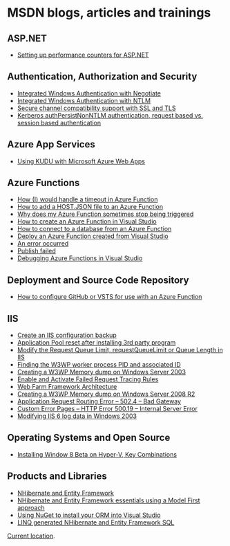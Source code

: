 # MSDN blogs, articles and trainings

## ASP.NET
+ [Setting up performance counters for ASP.NET][ASP1]

## Authentication, Authorization and Security
+ [Integrated Windows Authentication with Negotiate][AAS1]
+ [Integrated Windows Authentication with NTLM][AAS2]
+ [Secure channel compatibility support with SSL and TLS][AAS3]
+ [Kerberos authPersistNonNTLM authentication, request based vs. session based authentication][AAS4]

## Azure App Services
+ [Using KUDU with Microsoft Azure Web Apps][AZA1]

## Azure Functions
+ [How (I) would handle a timeout in Azure Function][AZF1]
+ [How to add a HOST.JSON file to an Azure Function][AZF2]
+ [Why does my Azure Function sometimes stop being triggered][AZF3]
+ [How to create an Azure Function in Visual Studio][AZF4]
+ [How to connect to a database from an Azure Function][AZF5]
+ [Deploy an Azure Function created from Visual Studio][AZF6]
+ [An error occurred][AZF7]
+ [Publish failed][AZF8]
+ [Debugging Azure Functions in Visual Studio][AZF9]

## Deployment and Source Code Repository
+ [How to configure GitHub or VSTS for use with an Azure Function][DSCR1]

## IIS
+ [Create an IIS configuration backup][IIS1]
+ [Application Pool reset after installing 3rd party program][IIS2]
+ [Modify the Request Queue Limit, requestQueueLimit or Queue Length in IIS][IIS3]
+ [Finding the W3WP worker process PID and associated ID][IIS4]
+ [Creating a W3WP Memory dump on Windows Server 2003][IIS5]
+ [Enable and Activate Failed Request Tracing Rules][IIS6]
+ [Web Farm Framework Architecture][IIS7]
+ [Creating a W3WP Memory dump on Windows Server 2008 R2][IIS8]
+ [Application Request Routing Error – 502.4 – Bad Gateway][IIS9]
+ [Custom Error Pages – HTTP Error 500.19 – Internal Server Error][IIS10]
+ [Modifying IIS 6 log data in Windows 2003][IIS11]

## Operating Systems and Open Source
+ [Installing Window 8 Beta on Hyper-V, Key Combinations][OS1]

## Products and Libraries
+ [NHibernate and Entity Framework][PL1]
+ [NHibernate and Entity Framework essentials using a Model First approach][PL2]
+ [Using NuGet to install your ORM into Visual Studio][PL3]
+ [LINQ generated NHibernate and Entity Framework SQL][PL4]



[Current location](https://blogs.msdn.microsoft.com/benjaminperkins).

[ASP1]: 2011/2011-11-setting-up-performance-counters-for-asp-net.md

[AAS1]: 2011/2011-08-integrated-windows-authentication-with-negotiate.md
[AAS2]: 2011/2011-08-integrated-windows-authentication-with-ntlm.md
[AAS3]: 2011/2011-10-secure-channel-compatibility-support-with-ssl-and-tls.md
[AAS4]: 2011/2011-10-kerberos-authpersistnonntlm-authentication-request-based-vs-session-based-authentication.md

[AZA1]: 2014/2014-03-using-kudu-with-windows-azure-web-sites.md

[AZF1]: 2018/2018-06-how-i-would-handle-a-timeout-in-azure-function.md
[AZF2]: 2018/2018-06-how-to-add-a-host-json-file-to-an-azure-function.md
[AZF3]: 2018/2018-08-why-does-my-azure-function-sometimes-stop-being-triggered.md
[AZF4]: 2018/2018-04-how-to-create-an-azure-function-in-visual-studio.md
[AZF5]: 2018/2018-04-how-to-connect-to-a-database-from-an-azure-function.md
[AZF6]: 2018/2018-04-deploy-an-azure-function-created-from-visual-studio.md
[AZF7]: 2018/2018-04-an-error-occurred.md
[AZF8]: 2018/2018-04-publish-failed.md
[AZF9]: 2017/2017-01-debugging-azure-funtions-in-visual-studio.md

[DSCR1]: 2017/2017-05-how-to-configure-github-or-vsts-for-use-with-an-azure-function.md

[IIS1]: 2011/2011-08-create-an-iis-configuration-backup.md
[IIS2]: 2011/2011-08-application-pool-reset-after-installing-3rd-party-program.md
[IIS3]: 2011/2011-11-modify-the-request-queue-limit-requestqueuelimit-or-queue-length-in-iis.md
[IIS4]: 2011/2011-12-finding-the-w3wp-worker-process-pid-and-associated-id.md
[IIS5]: 2011/2011-12-creating-a-w3wp-memory-dump-on-windows-server-2003.md
[IIS6]: 2012/2012-01-enable-and-activate-failed-request-tracing-rules.md
[IIS7]: 2012/2012-01-web-farm-framework-architecture.md
[IIS8]: 2012/2012-02-creating-a-w3wp-memory-dump-on-windows-server-2008-r2.md
[IIS9]: 2012/2012-04-application-request-routing-error-502-4-bad-gateway.md
[IIS10]: 2012/2012-05-custom-error-pages-http-error-500-19-internal-server-error.md
[IIS11]: 2012/2012-05-modifying-iis-6-log-data-in-windows-2003.md

[PL1]: 2011/2011-08-nhibernate-and-entity-framework.md
[PL2]: 2011/2011-10-nhibernate-and-entity-framework-essentials-using-a-model-first-approach.md
[PL3]: 2012/2012-03-using-nuget-to-install-your-orm-into-visual-studio.md
[PL4]: 2012/2012-03-linq-generated-nhibernate-and-entity-framework-sql.md

[OS1]: 2012/2012-04-installing-window-8-beta-on-hyper-v-key-combinations.md
